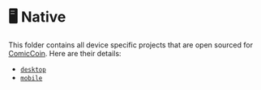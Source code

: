 # 🖥️ Native

This folder contains all device specific projects that are open sourced for [ComicCoin](https://comiccoin.ca). Here are their details:

* [`desktop`](./desktop)
* [`mobile`](./mobile)
